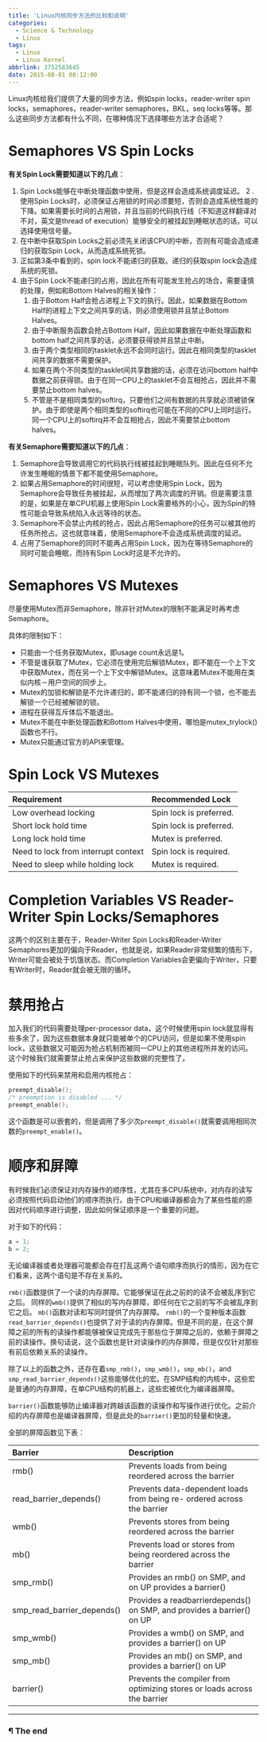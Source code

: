 ```yaml
---
title: 'Linux内核同步方法的比较和说明'
categories:
  - Science & Technology
  - Linux
tags:
  - Linux
  - Linux Kernel
abbrlink: 3752583645
date: 2015-08-01 08:12:00
---
```


Linux内核给我们提供了大量的同步方法，例如spin locks，reader-writer spin locks，semaphores，reader-writer semaphores，BKL，seq locks等等。那么这些同步方法都有什么不同，在哪种情况下选择哪些方法才合适呢？

<!-- more -->

# Semaphores VS Spin Locks

**有关Spin Lock需要知道以下的几点**：

1. Spin Locks能够在中断处理函数中使用，但是这样会造成系统调度延迟。
2 .使用Spin Locks时，必须保证占用锁的时间必须要短，否则会造成系统性能的下降。如果需要长时间的占用锁，并且当前的代码执行线（不知道这样翻译对不对，英文是thread of execution）能够安全的被挂起到睡眠状态的话，可以选择使用信号量。
3. 在中断中获取Spin Locks之前必须先关闭该CPU的中断，否则有可能会造成递归的获取Spin Lock，从而造成系统死锁。
4. 正如第3条中看到的，spin lock不能递归的获取。递归的获取spin lock会造成系统的死锁。
5. 由于Spin Lock不能递归的占用，因此在所有可能发生抢占的场合，需要谨慎的处理，例如和Bottom Halves的相关操作：
   1. 由于Bottom Half会抢占进程上下文的执行。因此，如果数据在Bottom Half的进程上下文之间共享的话，则必须使用锁并且禁止Bottom Halves。
   3. 由于中断服务函数会抢占Bottom Half，因此如果数据在中断处理函数和bottom half之间共享的话，必须要获得锁并且禁止中断。
   3. 由于两个类型相同的tasklet永远不会同时运行。因此在相同类型的tasklet间共享的数据不需要保护。
   4. 如果在两个不同类型的tasklet间共享数据的话，必须在访问bottom half中数据之前获得锁。由于在同一CPU上的tasklet不会互相抢占，因此并不需要禁止bottom halves。
   5. 不管是不是相同类型的softirq，只要他们之间有数据的共享就必须被锁保护。由于即使是两个相同类型的softirq也可能在不同的CPU上同时运行。同一个CPU上的softirq并不会互相抢占，因此不需要禁止bottom halves。

**有关Semaphore需要知道以下的几点**：

1. Semaphore会导致调用它的代码执行线被挂起到睡眠队列。因此在任何不允许发生睡眠的情景下都不能使用Semaphore。
2. 如果占用Semaphore的时间很短，可以考虑使用Spin Lock，因为Semaphore会导致任务被挂起，从而增加了两次调度的开销。但是需要注意的是，如果是在单CPU机器上使用Spin Lock需要格外的小心，因为Spin的特性可能会导致系统陷入永远等待的状态。
3. Semaphore不会禁止内核的抢占，因此占用Semaphore的任务可以被其他的任务所抢占。这也就意味着，使用Semaphore不会造成系统调度的延迟。
4. 占用了Semaphore的同时不能再占用Spin Lock，因为在等待Semaphore的同时可能会睡眠，而持有Spin Lock时这是不允许的。

# Semaphores VS Mutexes

尽量使用Mutex而非Semaphore，除非针对Mutex的限制不能满足时再考虑Semaphore。

具体的限制如下：

- 只能由一个任务获取Mutex，即usage count永远是1。
- 不管是谁获取了Mutex，它必须在使用完后解锁Mutex，即不能在一个上下文中获取Mutex，而在另一个上下文中解锁Mutex。这意味着Mutex不能用在类似内核－用户空间的同步上。
- Mutex的加锁和解锁是不允许递归的，即不能递归的持有同一个锁，也不能去解锁一个已经被解锁的锁。
- 进程在获得互斥体后不能退出。
- Mutex不能在中断处理函数和Bottom Halves中使用，哪怕是mutex_trylock()函数也不行。
- Mutex只能通过官方的API来管理。

# Spin Lock VS Mutexes

| Requirement                           | Recommended Lock          |
| :------------------------------------ | :------------------------ |
| Low overhead locking                  | Spin lock is preferred.   |
| Short lock hold time                  | Spin lock is preferred.   |
| Long lock hold time                   | Mutex is preferred.       |
| Need to lock from interrupt context   | Spin lock is required.    |
| Need to sleep while holding lock      | Mutex is required.        |

# Completion Variables VS Reader-Writer Spin Locks/Semaphores

这两个的区别主要在于，Reader-Writer Spin Locks和Reader-Writer Semaphores更加的偏向于Reader，也就是说，如果Reader非常频繁的情形下，Writer可能会被处于饥饿状态。而Completion Variables会更偏向于Writer，只要有Writer时，Reader就会被无限的循环。

# 禁用抢占

加入我们的代码需要处理per-processor data，这个时候使用spin lock就显得有些多余了，因为这些数据本身就只能被单个的CPU访问，但是如果不使用spin lock，这些数据又可能因为抢占机制而被同一CPU上的其他进程所并发的访问。这个时候我们就需要禁止抢占来保护这些数据的完整性了。

使用如下的代码来禁用和启用内核抢占：

```C
preempt_disable();
/* preemption is disabled ... */
preempt_enable();
```

这个函数是可以嵌套的，但是调用了多少次`preempt_disable()`就需要调用相同次数的`preempt_enable()`。

# 顺序和屏障

有时候我们必须保证对内存操作的顺序性，尤其在多CPU系统中，对内存的读写必须按照代码启动他们的顺序而执行。由于CPU和编译器都会为了某些性能的原因对代码顺序进行调整，因此如何保证顺序是一个重要的问题。

对于如下的代码：

```C
a = 1;
b = 2;
```

无论编译器或者处理器可能都会存在打乱这两个语句顺序而执行的情形，因为在它们看来，这两个语句是不存在关系的。

`rmb()`函数提供了一个读的内存屏障。它能够保证在此之前的的读不会被乱序到它之后。
同样的`wmb()`提供了相似的写内存屏障，即任何在它之前的写不会被乱序到它之后。
`mb()`函数对读和写同时提供了内存屏障。
`rmb()`的一个变种版本函数`read_barrier_depends()`也提供了对于读的内存屏障。但是不同的是，在这个屏障之前的所有的读操作都能够被保证完成先于那些位于屏障之后的，依赖于屏障之前的读操作。换句话说，这个函数也是针对读操作的内存屏障，但是仅仅针对那些有前后依赖关系的读操作。

除了以上的函数之外，还存在着`smp_rmb()`，`smp_wmb()`，`smp_mb()`，and `smp_read_barrier_depends()`这些能够优化的宏。在SMP结构的内核中，这些宏是普通的内存屏障，在单CPU结构的机器上，这些宏被优化为编译器屏障。

`barrier()`函数能够防止编译器对跨越该函数的读操作和写操作进行优化。之前介绍的内存屏障也是编译器屏障，但是此处的`barrier()`更加的轻量和快速。

全部的屏障函数见下表：

| Barrier                      | Description                                                                |
| :--------------------------- | :------------------------------------------------------------------------- |
| rmb()                        | Prevents loads from being reordered across the barrier                     |
| read_barrier_depends()       | Prevents data-dependent loads from being re- ordered across the barrier    |
| wmb()                        | Prevents stores from being reordered across the barrier                    |
| mb()                         | Prevents load or stores from being reordered across the barrier            |
| smp_rmb()                    | Provides an rmb() on SMP, and on UP provides a barrier()                   |
| smp_read_barrier_depends()   | Provides a readbarrierdepends() on SMP, and provides a barrier() on UP     |
| smp_wmb()                    | Provides a wmb() on SMP, and provides a barrier() on UP                    |
| smp_mb()                     | Provides an mb() on SMP, and provides a barrier() on UP                    |
| barrier()                    | Prevents the compiler from optimizing stores or loads across the barrier   |

---

### ¶ The end
